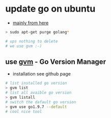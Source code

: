 # update go on ubuntu

- [mainly from here](https://askubuntu.com/questions/720260/updating-golang-on-ubuntu)

```bash
> sudo apt-get purge golang*

# ups nothing to delete
# we use gvm :-)
```

## use [gvm](https://github.com/moovweb/gvm) - Go Version Manager

- installation see github page

```bash
# list installed go version
> gvm list
# list all avaible go version
> gvm listall
# switch the dafault go version
> gvm use go1.9.7 --default
# cool nice tool
```
